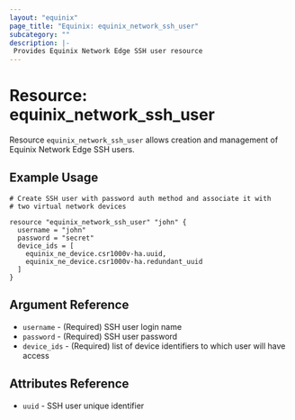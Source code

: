 ```yaml
---
layout: "equinix"
page_title: "Equinix: equinix_network_ssh_user"
subcategory: ""
description: |-
 Provides Equinix Network Edge SSH user resource
---
```


# Resource: equinix_network_ssh_user

Resource `equinix_network_ssh_user` allows creation and management of Equinix Network
Edge SSH users.

## Example Usage

```hcl
# Create SSH user with password auth method and associate it with
# two virtual network devices

resource "equinix_network_ssh_user" "john" {
  username = "john"
  password = "secret"
  device_ids = [
    equinix_ne_device.csr1000v-ha.uuid,
    equinix_ne_device.csr1000v-ha.redundant_uuid
  ]
}
```

## Argument Reference

* `username` - (Required) SSH user login name
* `password` - (Required) SSH user password
* `device_ids` - (Required) list of device identifiers to which user will have access

## Attributes Reference

* `uuid` - SSH user unique identifier
